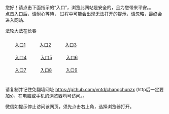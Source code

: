 您好！请点击下面指示的“入口”，浏览此网站是安全的，且为您带来平安。。 <br/>
点击入口后，请耐心等待， 过程中可能会出现无法打开的提示，请忽略，最终会进入网站. </br>

法轮大法在长春<br/>
<div style="padding:10px"><a style="margin:20px" target="_blank" href="https://d2nzgwgp4cg09t.cloudfront.net/2Qpsp?hcibrv" id="ccLink1" rel="nofollow">入口1</a> <a target="_blank" style="margin:20px" href="https://d3i0cdt1lbjh3f.cloudfront.net/2Qpsp?xxccqjji" id="ccLink2" rel="nofollow">入口2</a> <a style="margin:20px" target="_blank" href="https://dnnndwq1g556j.cloudfront.net/2Qpsp?xdlfh" id="ccLink3" rel="nofollow">入口3</a></div>

<div style="padding:10px" ><a style="margin:20px" target="_blank" href="https://d2nzgwgp4cg09t.cloudfront.net/2Qpsp?hcibrv" id="ccLink4" rel="nofollow">入口4</a> <a style="margin:20px" href="https://d3i0cdt1lbjh3f.cloudfront.net/2Qpsp?xxccqjji" target="_blank" id="ccLink5" rel="nofollow">入口5</a> <a style="margin:20px" href="https://dnnndwq1g556j.cloudfront.net/2Qpsp?xdlfh" target="_blank" id="ccLink6" rel="nofollow">入口6</a></div>

<div style="padding:10px"><a style="margin:20px" target="_blank" href="https://d2nzgwgp4cg09t.cloudfront.net/2Qpsp?hcibrv" id="ccLink7" rel="nofollow">入口7</a> <a style="margin:20px" href="https://d3i0cdt1lbjh3f.cloudfront.net/2Qpsp?xxccqjji" target="_blank" id="ccLink8" rel="nofollow">入口8</a> <a style="margin:20px" target="_blank" href="https://dnnndwq1g556j.cloudfront.net/2Qpsp?xdlfh" id="ccLink9" rel="nofollow">入口9</a></div>

<br/>



请复制并记住免翻墙网址 https://github.com/yntd/changchunzx (http后一定要加s)，在电脑或手机的浏览器均可访问。。<br/>

微信如提示停止访问该网页，须先点击右上角，选择浏览器打开。
